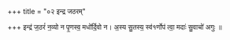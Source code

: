 +++
title = "०२ इन्द्र जठरम्"

+++
इन्द्र॑ ज॒ठरं॑ न॒व्यो न पृ॒णस्व॒ मधो॑र्दि॒वो न। अ॒स्य सु॒तस्य॒ स्व॑१र्णोप॑ त्वा॒ मदाः॑ सु॒वाचो॑ अगुः ॥